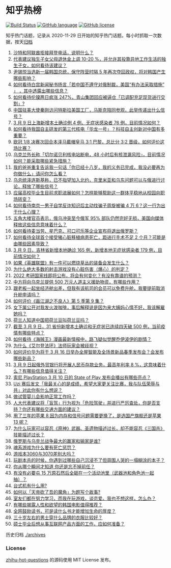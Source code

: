 # 知乎热榜
[![Build Status](https://github.com/ToWeLong/zhihu-hot-questions/workflows/CI/badge.svg)](https://github.com/ToWeLong/zhihu-hot-questions/actions)
[![GitHub language](https://img.shields.io/badge/language-golang-orange.svg)](https://golang.org/)
[![GitHub license](https://img.shields.io/github/license/ToWeLong/zhihu-hot-questions)](https://github.com/ToWeLong/zhihu-hot-questions/blob/main/LICENSE)

知乎热门话题，记录从 2020-11-29 日开始的知乎热门话题。每小时抓取一次数据，按天[归档](./archives)

<!-- BEGIN -->

1. [沙特和阿联酋拒接拜登电话，说明什么？](https://www.zhihu.com/question/520941140)
1. [代表建议独生子女父母退休金上调 10-20 %，并允许其投靠异地工作生活的独生子女，如何看待该建议？](https://www.zhihu.com/question/520909285)
1. [尹锡悦当选新一届韩国总统，保守阵营时隔 5 年再次夺回政权，将对韩国产生哪些影响？](https://www.zhihu.com/question/521064088)
1. [如何看待白宫新闻秘书扬言「若中国不遵守对俄制裁，美国“有办法采取措施” 」 ，其中透露出哪些信息？](https://www.zhihu.com/question/520742048)
1. [如何看待伦镍两日疯涨 247%，青山集团回应被逼仓「已调配充足现货进行交割」?](https://www.zhihu.com/question/520745672)
1. [中国驻美大使秦刚访问特斯拉美国工厂，马斯克陪同参观，此举传递出什么信号？](https://www.zhihu.com/question/520515951)
1. [3 月 9 日上海新增本土确诊例 4 例、无症状感染者 76 例，目前情况如何？](https://www.zhihu.com/question/520970519)
1. [如何看待我国自主研发的第三代核电「华龙一号」？科技自主创新对中国有多重要？](https://www.zhihu.com/question/519851104)
1. [欧冠 1/8 决赛次回合本泽马戴帽皇马 3:1 巴黎，总比分 3:2 晋级，如何评价这场比赛？](https://www.zhihu.com/question/521059320)
1. [乌克兰外长称「切尔诺贝利核电站断电，48 小时后有核泄漏风险」，目前情况如何？能采取哪些紧急措施？](https://www.zhihu.com/question/520996567)
1. [我的爸爸重复告诉我一句话「你已经十八岁，我的义务已完成，我没必要再为你做什么」请问你怎么看？](https://www.zhihu.com/question/418878039)
1. [乌总统泽连斯基称，已不指望加入北约，克里米亚和乌东问题可以与俄进行讨论，释放了哪些信号？](https://www.zhihu.com/question/520812893)
1. [应届高校毕业生目前求职进展如何？怎样能够帮助这一群体平稳地从校园向职场转变？](https://www.zhihu.com/question/520537705)
1. [如何看待南京一男子自学反诈知识后主动找骗子周旋被骗 4 万 6？这一行为出于什么心理？](https://www.zhihu.com/question/520801777)
1. [五角大楼官员表示，俄乌冲突至今俄军 95% 部队仍然完好无损，美国向媒体释放这些信息意味着什么？](https://www.zhihu.com/question/520932801)
1. [如何看待麦当劳、星巴克、可口可乐等企业宣布将退出俄罗斯？](https://www.zhihu.com/question/520907063)
1. [如何看待全球首个接受猪心脏移植病患死亡，距进行手术不足 2 个月？可能是由哪些因素导致？](https://www.zhihu.com/question/521056702)
1. [3 月 9 日，吉林省新增本地确诊 165 例，新增本地无症状感染者 179 例，目前情况如何？](https://www.zhihu.com/question/521068349)
1. [如果《英雄联盟》有一件可以燃烧草丛的装备会发生什么？](https://www.zhihu.com/question/520147622)
1. [为什么绝大多数的射击游戏没有心脏伤害（爆心）的判定？](https://www.zhihu.com/question/460567005)
1. [2022 考研国家线即将公布，将会有何变化？有没有靠谱的预测？](https://www.zhihu.com/question/517085966)
1. [中方将向乌克兰提供 500 万元人道主义援助物资，有哪些作用？](https://www.zhihu.com/question/520948873)
1. [跟老板一起坐经济舱出差，但我有该航司的会员可以免费升舱，我要提前取消升舱申请吗？](https://www.zhihu.com/question/514680174)
1. [如何评价《画江湖之不良人》第 5 季第 9  集？](https://www.zhihu.com/question/519830352)
1. [女下属公开对我发火泼咖啡，事后解释说是因为来大姨妈心情不好，我该解雇她吗？](https://www.zhihu.com/question/287600104)
1. [荷兰人知道中国把荷兰豆叫荷兰豆吗？](https://www.zhihu.com/question/519757219)
1. [截至 3 月 9 日，31 省份新增本土确诊和无症状已连续四天破 500 例，当前疫情有哪些特点？](https://www.zhihu.com/question/521073034)
1. [如何看待《海贼王》漫画最新情报中，路飞疑似觉醒乔伊波伊的剧情？](https://www.zhihu.com/question/520870136)
1. [为什么《艾尔登法环》法师玩家会被歧视？](https://www.zhihu.com/question/519356613)
1. [如何评价华为将于 3 月 16 日举办全屋智能及全场景新品春季发布会？会发布哪些新品？](https://www.zhihu.com/question/521074751)
1. [3 月 9 日起俄外贸银行将开展人民币存款业务，最高年利率 8 %，这意味着什么？有哪些信息值得关注？](https://www.zhihu.com/question/520939739)
1. [索尼 PlayStation 3 月 10 日的 State of Play 发布会播出有哪些亮点？](https://www.zhihu.com/question/520918361)
1. [Uzi 赛后发文「我最关心的是成绩，希望大家更关注比赛，我与队伍荣辱与共」对此你有什么想说？](https://www.zhihu.com/question/520884436)
1. [做试管婴儿会影响正常工作吗？](https://www.zhihu.com/question/486938719)
1. [人大代表建议将「盲驾」行为视为「危险驾驶」并进行严厉查处，你是否支持？你还有哪些交通方面的建议？](https://www.zhihu.com/question/520950759)
1. [用了三年的苹果 8 因为内存和信号问题需要更换了，是选国产旗舰还是苹果 13 呢？](https://www.zhihu.com/question/520446283)
1. [为什么玩家可以容忍《原神》武器、圣遗物描述过长，却不能容忍《三国杀》技能描述过长？](https://www.zhihu.com/question/520515790)
1. [俄罗斯与乌克兰战争最大的赢家和输家是谁?](https://www.zhihu.com/question/520488954)
1. [魂系游戏为什么要有死亡惩罚？](https://www.zhihu.com/question/520838572)
1. [游戏本3060与3070差别大吗？](https://www.zhihu.com/question/447817962)
1. [玩剧本杀的时候，你遇到过哪些自己沉浸不了但周围人哭的一塌糊涂的本子？](https://www.zhihu.com/question/519778371)
1. [你从哪个瞬间才知道    你还是忘不掉前任？](https://www.zhihu.com/question/343765382)
1. [有没有必要屯 15 万原石然后全砸在一个活动池里（武器池和角色池一起抽）？](https://www.zhihu.com/question/520907430)
1. [台式机有什么用?](https://www.zhihu.com/question/520632466)
1. [如何以「天帝砍了吾的魔角」为题写个故事?](https://www.zhihu.com/question/496951219)
1. [室友们都在努力学习，而我在玩游戏，谈恋爱。我也不想这样，怎么办？](https://www.zhihu.com/question/521064850)
1. [有哪些揭露人性和欲望的韩国电影值得推荐？](https://www.zhihu.com/question/512360909)
1. [全网鼓励读书，可是读什么书才能增加生命的厚度？](https://www.zhihu.com/question/520260776)
1. [三十岁左右的男士穿什么品牌的衣服比较好？](https://www.zhihu.com/question/20561580)
1. [硕士毕业后想从事互联网产品方面的工作，应如何准备？](https://www.zhihu.com/question/68241951)

<!-- END -->

历史归档 [./archives](./archives)


### License
[zhihu-hot-questions](https://github.com/towelong/zhihu-hot-questions) 的源码使用 MIT License 发布。
